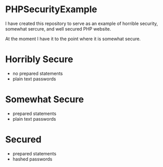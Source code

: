 # PHPSecurityExample
I have created this repository to serve as an example of horrible security, somewhat sercure, and well secured PHP website.

At the moment I have it to the point where it is somewhat secure.

# Horribly Secure
- no prepared statements
- plain text passwords

# Somewhat Secure
- prepared statements
- plain text passwords

# Secured
- prepared statements
- hashed passwords
